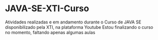 # JAVA-SE-XTI-Curso
Atividades realizadas e em andamento durante o Curso de JAVA SE disponibilizado pela XTI, na plataforma Youtube
Estou finalizando o curso no momento, faltando apenas algumas aulas
